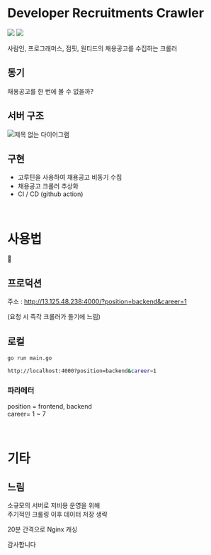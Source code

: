 # Developer Recruitments Crawler

<div style="flex">
<img src="https://img.shields.io/badge/GO-gray?style=flat&logo=Go&logoColor=00ADD8"/>
<img src="https://img.shields.io/badge/Gin-white?style=flat"/>
</div>

사람인, 프로그래머스, 점핏, 원티드의 채용공고를 수집하는 크롤러


## 동기

채용공고를 한 번에 볼 수 없을까?


## 서버 구조

![제목 없는 다이어그램](https://user-images.githubusercontent.com/97140962/208352682-fe95d77c-0107-4941-b748-f383afe2af23.jpg)

## 구현

- 고루틴을 사용하여 채용공고 비동기 수집
- 채용공고 크롤러 추상화
- CI / CD (github action)

<br/>

# 사용법

🙏

## 프로덕션

주소 : http://13.125.48.238:4000/?position=backend&career=1

(요청 시 즉각 크롤러가 돌기에 느림)


## 로컬

```bash
go run main.go

http://localhost:4000?position=backend&career=1
```

### 파라메터

position = frontend, backend  
career= 1 ~ 7


<br/>

# 기타

## 느림

소규모의 서버로 저비용 운영을 위해  
주기적인 크롤링 이후 데이터 저장 생략  

20분 간격으로 Nginx 캐싱


감사합니다
